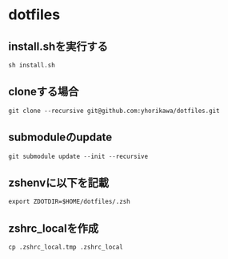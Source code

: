# dotfiles

## install.shを実行する
```
sh install.sh
```

## cloneする場合
```
git clone --recursive git@github.com:yhorikawa/dotfiles.git
```
## submoduleのupdate
```
git submodule update --init --recursive
```
## zshenvに以下を記載
```
export ZDOTDIR=$HOME/dotfiles/.zsh
```
## zshrc_localを作成
```
cp .zshrc_local.tmp .zshrc_local
```
